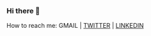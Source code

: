 ### Hi there 👋
How to reach me: GMAIL | [TWITTER](https://twitter.com/suriya0304/) | [LINKEDIN](https://www.linkedin.com/in/suriya-k-b416051b7/)

<!--
**suriya0304/suriya0304** is a ✨ _special_ ✨ repository because its `README.md` (this file) appears on your GitHub profile.

Here are some ideas to get you started:

- 🔭 I’m currently working on ...
- 🌱 I’m currently learning ...
- 👯 I’m looking to collaborate on ...
- 🤔 I’m looking for help with ...
- 💬 Ask me about ...
- 📫 How to reach me: ...
- 😄 Pronouns: ...
- ⚡ Fun fact: ...
-->
